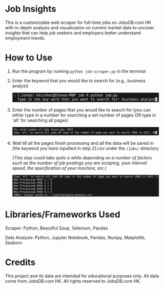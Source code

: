 # Job Insights

This is a customizable web scraper for full-time jobs on JobsDB.com HK with in-depth analysis and visualization on current market data to uncover insights that can help job seekers and employers better understand employment trends.

# How to Use

1.  Run the program by running `python job-scraper.py` in the terminal
2.  Enter the keyword that you would like to search for (e.g., business analyst)

    ![Job Title Input](./images/job_title_input.png)

3.  Enter the number of pages that you would like to search for
    (you can either type in a number for searching a set number of pages OR type in 'all' for searching all pages)

    ![Number Of Pages Being Searched Input](./images/number_of_jobs_being_searched.png)

4.  Wait till all the pages finish processing and all the data will be saved in _\[the keyword you have inputted in step 2\].csv_ under the `/jobs/` directory

    _(This step could take quite a while depending on a number of factors such as the number of job postings you are scraping, your internet speed, the specification of your machine, etc.)_

    ![Scraping Completed](./images/scraping_completed.png)

# Libraries/Frameworks Used

Scraper: Python, Beautiful Soup, Selenium, Pandas

Data Analysis: Python, Jupyter Notebook, Pandas, Numpy, Matplotlib, Seaborn

# Credits

This project and its data are intended for educational purposes only. All data come from JobsDB.com HK. All rights reserved to JobsDB.com HK.
